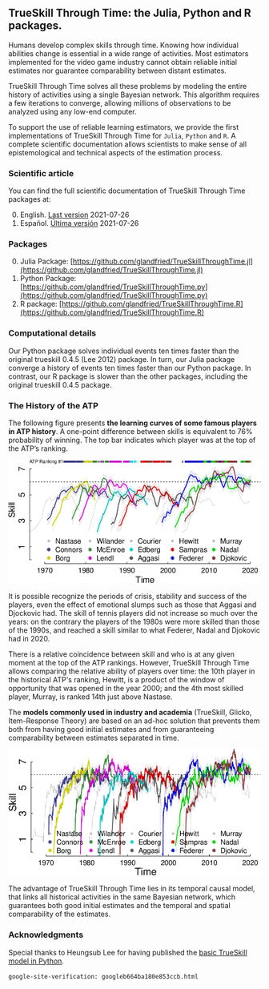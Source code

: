 ## TrueSkill Through Time: the Julia, Python and R packages.

Humans develop complex skills through time.
Knowing how individual abilities change is essential in a wide range of activities.
Most estimators implemented for the video game industry cannot obtain reliable initial estimates nor guarantee comparability between distant estimates.

TrueSkill Through Time solves all these problems by modeling the entire history of activities using a single Bayesian network.
This algorithm requires a few iterations to converge, allowing millions of observations to be analyzed using any low-end computer.

To support the use of reliable learning estimators, we provide the first implementations of TrueSkill Through Time for  `Julia`, `Python` and `R`.
A complete scientific documentation allows scientists to make sense of all epistemological and technical aspects of the estimation process.

### Scientific article

You can find the full scientific documentation of TrueSkill Through Time packages at:

0.  English. [Last version](https://github.com/glandfried/TrueSkillThroughTime/releases/download/doc/landfried-learning.pdf) 2021-07-26
0.  Español. [Última versión](https://github.com/glandfried/TrueSkillThroughTime/releases/download/doc/landfried-aprendizaje.pdf) 2021-07-26

### Packages

0. Julia Package: [https://github.com/glandfried/TrueSkillThroughTime.jl](https://github.com/glandfried/TrueSkillThroughTime.jl)
0. Python Package: [https://github.com/glandfried/TrueSkillThroughTime.py](https://github.com/glandfried/TrueSkillThroughTime.py)
0. R package: [https://github.com/glandfried/TrueSkillThroughTime.R](https://github.com/glandfried/TrueSkillThroughTime.R)

### Computational details

Our Python package solves individual events ten times faster than the original trueskill 0.4.5 (Lee 2012) package.
In turn, our Julia package converge a history of events ten times faster than our Python package.
In contrast, our R package is slower than the other packages, including the original trueskill 0.4.5
package.

### The History of the ATP

The following figure presents **the learning curves of some famous players in ATP history**.
A one-point difference between skills is equivalent to 76% probability of winning.
The top bar indicates which player was at the top of the ATP’s ranking.

![atp](static/atp.png)

It is possible recognize the periods of crisis, stability and success of the players, even the effect of emotional slumps such as those that Aggasi and Djockovic had.
The skill of tennis players did not increase so much over the years: on the contrary the players of the 1980s were more skilled than those of the 1990s, and reached a skill similar to what Federer, Nadal and Djokovic had in 2020.

There is a relative coincidence between skill and who is at any given moment at the top of the ATP rankings.
However, TrueSkill Through Time allows comparing the relative ability of players over time: the 10th player in the historical ATP's ranking, Hewitt, is a product of the window of opportunity that was opened in the year 2000; and the 4th most skilled player, Murray, is ranked 14th just above Nastase.

The **models commonly used in industry and academia** (TrueSkill, Glicko, Item-Response Theory) are based on an ad-hoc solution that prevents them both from having good initial estimates and from guaranteeing comparability between estimates separated in time.

![atp](static/atp_trueskill.png)

The advantage of TrueSkill Through Time lies in its temporal causal model, that links all historical activities in the same Bayesian network, which guarantees both good initial estimates and the temporal and spatial comparability of the estimates.

### Acknowledgments

Special thanks to Heungsub Lee for having published the [basic TrueSkill model in Python](https://github.com/sublee/trueskill).

    google-site-verification: googleb664ba180e853ccb.html

